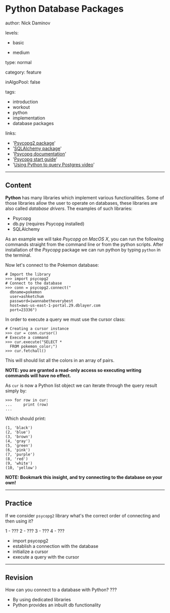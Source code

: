 # Python Database Packages
author: Nick Daminov

levels:

  - basic

  - medium

type: normal

category: feature

inAlgoPool: false

tags:
  - introduction
  - workout
  - python
  - implementation
  - database packages

links:

  - '[Psycopg2 package](http://initd.org/psycopg/)'
  - '[SQLAlchemy package](http://www.sqlalchemy.org/)'
  - '[Psycopg documentation](http://initd.org/psycopg/docs/index.html)'
  - '[Psycopg start guide](http://initd.org/psycopg/docs/usage.html)'
  - '[Using Python to query Postgres video](https://www.youtube.com/watch?v=8gd1DlXwzlY)'

---
## Content

**Python** has many libraries which implement various functionalities. Some of those libraries allow the user to operate on databases, these libraries are also called *database drivers*. The examples of such libraries:
 - Psycopg
 - db.py (requires Psycopg installed)
 - SQLAlchemy

As an example we will take *Psycopg on MacOS X*, you can run the following commands straight from the command line or from the python scripts.
After installation of the *Psycopg* package we can run python by typing `python` in the terminal.

Now let's connect to the Pokemon database:
```
# Import the library
>>> import psycopg2
# Connect to the database
>>> conn = psycopg2.connect("
  dbname=pokemon
  user=ashketchum
  password=iwannabetheverybest
  host=aws-us-east-1-portal.29.dblayer.com
  port=23336")
```
In order to execute a query we must use the cursor class:
```
# Creating a cursor instance
>>> cur = conn.cursor()                    
# Execute a command
>>> cur.execute("SELECT *
  FROM pokemon_color;")
>>> cur.fetchall()
```
This will should list all the colors in an array of pairs.

**NOTE: you are granted a read-only access so executing writing commands will have no effect.**

As `cur` is now a Python list object we can iterate through the query result simply by:
```
>>> for row in cur:
...     print (row)
...
```
Which should print:
```
(1, 'black')
(2, 'blue')
(3, 'brown')
(4, 'gray')
(5, 'green')
(6, 'pink')
(7, 'purple')
(8, 'red')
(9, 'white')
(10, 'yellow')
```

**NOTE: Bookmark this insight, and try connecting to the database on your own!**

---
## Practice

If we consider `psycopg2` library what's the correct order of connecting and then using it?

1 - ???
2 - ???
3 - ???
4 - ???

* import psycopg2
* establish a connection with the database
* initialize a cursor
* execute a query with the cursor

---
## Revision

How can you connect to a database with Python?
???

* By using dedicated libraries
* Python provides an inbuilt db functionality
